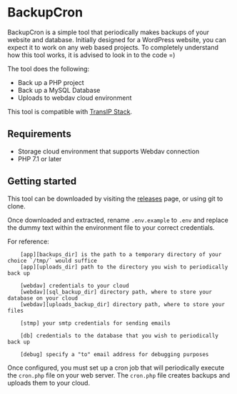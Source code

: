 # BackupCron
BackupCron is a simple tool that periodically makes backups of your website and database. Initially designed for a WordPress website, you can expect it to work on any web based projects. To completely understand how this tool works, it is advised to look in to the code =)

The tool does the following:
* Back up a PHP project
* Back up a MySQL Database
* Uploads to webdav cloud environment

This tool is compatible with [TransIP Stack](https://www.transip.nl/stack/).

## Requirements
* Storage cloud environment that supports Webdav connection
* PHP 7.1 or later

## Getting started
This tool can be downloaded by visiting the [releases](https://github.com/samihsoylu/BackupCron/releases) page, or using git to clone.

Once downloaded and extracted, rename `.env.example` to `.env` and replace the dummy text within the environment file to your correct credentials.

For reference:
```
    [app][backups_dir] is the path to a temporary directory of your choice `/tmp/` would suffice
    [app][uploads_dir] path to the directory you wish to periodically back up

    [webdav] credentials to your cloud
    [webdav][sql_backup_dir] directory path, where to store your database on your cloud
    [webdav][uploads_backup_dir] directory path, where to store your files
    
    [stmp] your smtp credentials for sending emails
    
    [db] credentials to the database that you wish to periodically back up
    
    [debug] specify a "to" email address for debugging purposes
```

Once configured, you must set up a cron job that will periodically execute the `cron.php` file on your web server. The `cron.php` file creates backups and uploads them to your cloud.

